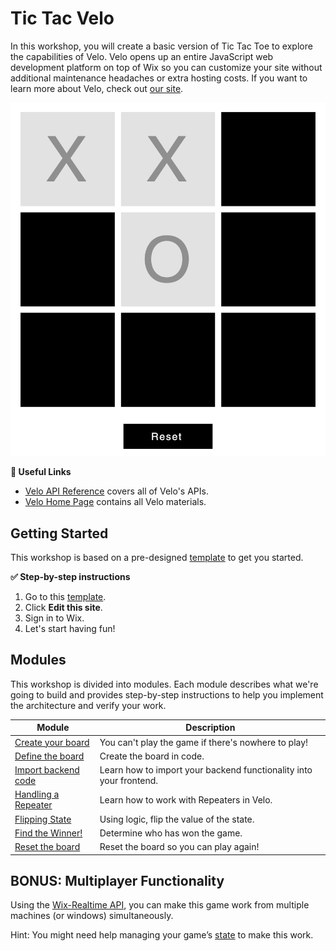 # Tic Tac Velo

In this workshop, you will create a basic version of Tic Tac Toe to explore the capabilities of Velo. Velo opens up an entire JavaScript web development platform on top of Wix so you can customize your site without additional maintenance headaches or extra hosting costs. If you want to learn more about Velo, check out [our site](https://www.wix.com/Velo/).

![example tic tac toe board](assets/board.png)

**:link: Useful Links**

- [Velo API Reference](https://www.wix.com/velo/reference/) covers all of Velo's APIs.
- [Velo Home Page](https://www.wix.com/velo) contains all Velo materials.

## Getting Started

This workshop is based on a pre-designed [template](https://editor.wix.com/html/editor/web/renderer/new?siteId=72c7b3fd-f542-4767-9335-11d43f701759&metaSiteId=5077a8f1-2276-4aa1-95f1-cb7ad4197772&autoDevMode=true) to get you started.

**:white_check_mark: Step-by-step instructions**

1. Go to this [template](https://editor.wix.com/html/editor/web/renderer/new?siteId=72c7b3fd-f542-4767-9335-11d43f701759&metaSiteId=5077a8f1-2276-4aa1-95f1-cb7ad4197772&autoDevMode=true).
2. Click **Edit this site**.
3. Sign in to Wix.
4. Let's start having fun!

## Modules

This workshop is divided into modules. Each module describes what we're going to build and provides step-by-step instructions to help you implement the architecture and verify your work.

| Module                                                                       | Description                                                               |
| ---------------------------------------------------------------------------- | ------------------------------------------------------------------------- |
| [Create your board](docs/CREATE_BOARD.md)           | You can't play the game if there's nowhere to play!                         |
| [Define the board](docs/DEFINE_BOARD.md)           | Create the board in code.                       |
| [Import backend code](docs/IMPORT_BE.md)           | Learn how to import your backend functionality into your frontend.                    |
| [Handling a Repeater](docs/HANDLE_REPEATER.md)           | Learn how to work with Repeaters in Velo.                     |
| [Flipping State](docs/FLIP_STATE.md)           | Using logic, flip the value of the state.                      |
| [Find the Winner!](docs/FIND_WINNER.md)           | Determine who has won the game.                    |
| [Reset the board](docs/RESET_LOGIC.md)           | Reset the board so you can play again!                     |


## BONUS: Multiplayer Functionality

Using the [Wix-Realtime API](https://www.wix.com/velo/reference/wix-realtime), you can make this game work from multiple machines (or windows) simultaneously.

Hint: You might need help managing your game’s [state](https://shahata.medium.com/state-management-in-corvid-2ebfa8740abd) to make this work.
